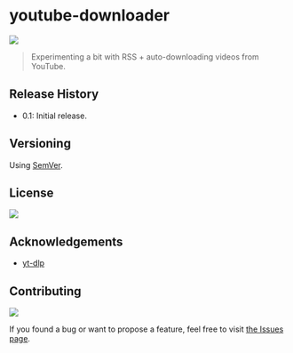 # youtube-downloader

![](https://img.shields.io/badge/platform-Windows%20%7C%20macOS-blue)

>Experimenting a bit with RSS + auto-downloading videos from YouTube.

<!-- ## Screenshots -->

<!-- ### Windows -->

<!-- ![1]() -->

<!-- ### macOS -->
<!-- ![1]() -->
<!-- ![2]() -->

<!-- ## How to use -->

## Release History

- 0.1: Initial release.

<!-- <details> -->

<!-- <summary>
Click to see all updates < 1.0.0
</summary> -->

<!-- - 0.2: 
- 0.1: Initial release.
</details> -->

<!-- <br> -->

## Versioning

Using [SemVer](http://semver.org/).

## License

![](https://img.shields.io/github/license/vardecab/youtube-downloader)

## Acknowledgements

- [yt-dlp](https://pypi.org/project/yt-dlp/)

## Contributing

![](https://img.shields.io/github/issues/vardecab/youtube-downloader)

If you found a bug or want to propose a feature, feel free to visit [the Issues page](https://github.com/vardecab/youtube-downloader/issues).